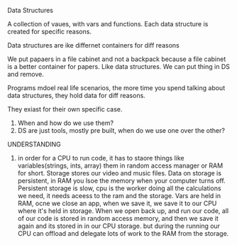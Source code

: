 Data Structures

A collection of vaues, with vars and functions. Each data structure is created for specific reasons.

Data structures are ike differnet containers for diff reasons

We put papaers in a file cabinet and not a backpack because a file cabinet is a better container for papers. Like data structures.
We can put thing in DS and remove. 

Programs mdoel real life scenarios, the more time you spend talking about data structures, they hold data for diff reasons.

They exiast for their own specific case.

1. When and how do we use them?
2. DS are just tools, mostly pre built,  when do we use one over the other?

UNDERSTANDING
1. in order for a CPU to run code, it has to staore things like variables(strings, ints, array) them in random access manager or RAM for short. Storage stores our video and music files. Data on storage is persistent, in RAM you lsoe the memory when your computer turns off. Persistent storage is slow, cpu is the worker doing all the calculations we need, it needs aceess to the ram and the storage. Vars are held in RAM, ocne we close an app, when we save it, we save it to our CPU where it's held in storage.
When we open back up, and run our code, all of our code is stored in random access memory, and then we save it again and its stored in in our CPU storage. but during the running our CPU can offload and delegate lots of work to the RAM from the storage.


